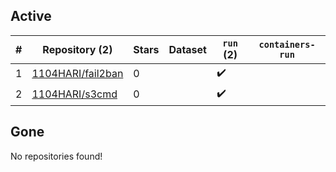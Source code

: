 ## Active
| # | Repository (2) | Stars | Dataset | `run` (2) | `containers-run` |
| --- | --- | --- | --- | --- | --- |
| 1 | [1104HARI/fail2ban](https://github.com/1104HARI/fail2ban) | 0 |  | :heavy_check_mark: |  |
| 2 | [1104HARI/s3cmd](https://github.com/1104HARI/s3cmd) | 0 |  | :heavy_check_mark: |  |

## Gone
No repositories found!
